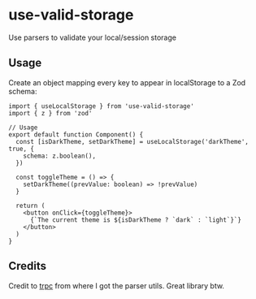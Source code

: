 # use-valid-storage
Use parsers to validate your local/session storage

## Usage
Create an object mapping every key to appear in localStorage to a Zod schema:
```tsx
import { useLocalStorage } from 'use-valid-storage'
import { z } from 'zod'

// Usage
export default function Component() {
  const [isDarkTheme, setDarkTheme] = useLocalStorage('darkTheme', true, {
    schema: z.boolean(),
  })

  const toggleTheme = () => {
    setDarkTheme((prevValue: boolean) => !prevValue)
  }

  return (
    <button onClick={toggleTheme}>
      {`The current theme is ${isDarkTheme ? `dark` : `light`}`}
    </button>
  )
}
```

## Credits
Credit to [trpc](https://github.com/trpc/trpc) from where I got the parser utils. Great library btw.
